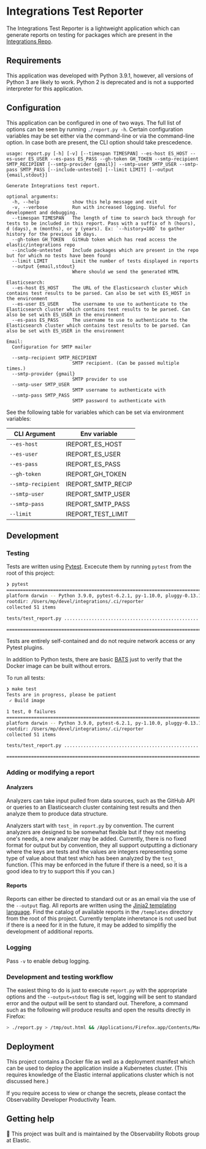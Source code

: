 # Integrations Test Reporter

The Integrations Test Reporter is a lightweight application which can generate reports on testing
for packages which are present in the [Integrations Repo](https://github.com/elastic/integrations).

## Requirements

This application was developed with Python 3.9.1, however, all versions of Python 3 are likely to work.
Python 2 is deprecated and is not a supported interpreter for this application.

## Configuration

This application can be configured in one of two ways. The full list of options can be seen by running
`./report.py -h`. Certain configuration variables may be set either via the command-line or via the
command-line option. In case both are present, the CLI option should take prescedence.

```
usage: report.py [-h] [-v] [--timespan TIMESPAN] --es-host ES_HOST --es-user ES_USER --es-pass ES_PASS --gh-token GH_TOKEN --smtp-recipient SMTP_RECIPIENT [--smtp-provider {gmail}] --smtp-user SMTP_USER --smtp-pass SMTP_PASS [--include-untested] [--limit LIMIT] [--output {email,stdout}]

Generate Integrations test report.

optional arguments:
  -h, --help            show this help message and exit
  -v, --verbose         Run with increased logging. Useful for development and debugging.
  --timespan TIMESPAN   The length of time to search back through for tests to be included in this report. Pass with a suffix of h (hours), d (days), m (months), or y (years). Ex: `--history=10D` to gather history for the previous 10 days.
  --gh-token GH_TOKEN   GitHub token which has read access the elastic/integrations repo
  --include-untested    Include packages which are present in the repo but for which no tests have been found
  --limit LIMIT         Limit the number of tests displayed in reports
  --output {email,stdout}
                        Where should we send the generated HTML

Elasticsearch:
  --es-host ES_HOST     The URL of the Elasticsearch cluster which contains test results to be parsed. Can also be set with ES_HOST in the environment
  --es-user ES_USER     The username to use to authenticate to the Elasticsearch cluster which contains test results to be parsed. Can also be set with ES_USER in the environment
  --es-pass ES_PASS     The username to use to authenticate to the Elasticsearch cluster which contains test results to be parsed. Can also be set with ES_USER in the environment

Email:
  Configuration for SMTP mailer

  --smtp-recipient SMTP_RECIPIENT
                        SMTP recipient. (Can be passed multiple times.)
  --smtp-provider {gmail}
                        SMTP provider to use
  --smtp-user SMTP_USER
                        SMTP username to authenticate with
  --smtp-pass SMTP_PASS
                        SMTP password to authenticate with
```

See the following table for variables which can be set via environment variables:

|CLI Argument|Env variable|
|------------|------------|
|`--es-host` |IREPORT_ES_HOST|
|`--es-user` |IREPORT_ES_USER|
|`--es-pass` |IREPORT_ES_PASS|
|`--gh-token`|IREPORT_GH_TOKEN|
|`--smtp-recipient`|IREPORT_SMTP_RECIP|
|`--smtp-user`|IREPORT_SMTP_USER|
|`--smtp-pass`|IREPORT_SMTP_PASS|
|`--limit`|IREPORT_TEST_LIMIT|

## Development

### Testing

Tests are written using [Pytest](https://www.pytest.org). Excecute them by running `pytest` from the root of this project:

```bash
❯ pytest
================================================================================================================= test session starts =================================================================================================================
platform darwin -- Python 3.9.0, pytest-6.2.1, py-1.10.0, pluggy-0.13.1
rootdir: /Users/mp/devel/integrations/.ci/reporter
collected 51 items                                                                                                                                                                                                                                    

tests/test_report.py ...................................................                                                                                                                                                                        [100%]

================================================================================================================= 51 passed in 0.29s ==================================================================================================================
```

Tests are entirely self-contained and do not require network access or any Pytest plugins.

In addition to Python tests, there are basic [BATS](https://github.com/sstephenson/bats) just to verify that the Docker image can be built without errors.

To run all tests:

```bash
❯ make test
Tests are in progress, please be patient
 ✓ Build image

1 test, 0 failures
========================================================================================================================================= test session starts =========================================================================================================================================
platform darwin -- Python 3.9.0, pytest-6.2.1, py-1.10.0, pluggy-0.13.1
rootdir: /Users/mp/devel/integrations/.ci/reporter
collected 51 items

tests/test_report.py ...................................................                                                                                                                                                                                                                        [100%]

========================================================================================================================================= 51 passed in 0.30s ==========================================================================================================================================
```

### Adding or modifying a report
#### Analyzers
Analyzers can take input pulled from data sources, such as the GitHub API or queries to an Elasticsearch cluster containing
test results and then analyze them to produce data structure.

Analyzers start with `test_` in `report.py` by convention. The current analyzers are designed to be somewhat flexible but if they not meeting one's needs, a new analyzer may be added. Currently, there is no fixed format for output but by convention, they all support
outputting a dictionary where the keys are tests and the values are integers representing some type of value about that
test which has been analyzed by the `test_` function. (This may be enforced in the future if there is a need, so it is
a good idea to try to support this if you can.)

#### Reports
Reports can either be directed to standard out or as an email via the use of the `--output` flag. All reports are written
using the [Jinja2 templating language](https://jinja.palletsprojects.com/en/2.11.x/templates/). Find the catalog of available
reports in the `/templates` directory from the root of this project. Currently template inheretance is not used but if there
is a need for it in the future, it may be added to simplifiy the development of additional reports.

### Logging

Pass `-v` to enable debug logging.

### Development and testing workflow

The easiest thing to do is just to execute `report.py` with the appropriate options and the `--output=stdout` flag is set, logging will be sent to standard error and the output will be sent to standard out. Therefore, a command such as the following
will produce results and open the results directly in Firefox:

```bash
> ./report.py > /tmp/out.html && /Applications/Firefox.app/Contents/MacOS/firefox-bin /tmp/out.html
``` 

## Deployment

This project contains a Docker file as well as a deployment manifest which can be used to deploy the application inside
a Kubernetes cluster. (This requires knowledge of the Elastic internal applications cluster which is not discussed here.)

If you require access to view or change the secrets, please contact the Observability Developer Productivity Team. 

## Getting help

🤖 This project was built and is maintained by the Observability Robots group at Elastic. 
